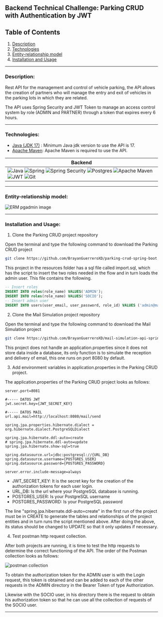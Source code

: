 ## Backend Technical Challenge: Parking CRUD with Authentication by JWT
## Table of Contents
1. [Description](#description)
2. [Technologies](#technologies)
3. [Entity-relationship model](#entity-relationship-model)
4. [Installation and Usage](#installation-and-usage)

___
### Description: 

Rest API for the management and control of vehicle parking, the API allows the creation of partners who will manage the entry and exit of vehicles in the parking lots in which they are related. 

The API uses Spring Security and JWT Token to manage an access control system by role (ADMIN and PARTNER) through a token that expires every 6 hours.
___
### Technologies:
- [Java (JDK 17)](https://www.oracle.com/co/java/technologies/javase/jdk17-archive-downloads.html "Java JDK 17") : Minimum Java jdk version to use the API is 17.
- [Apache Maven](https://maven.apache.org/download.cgi "Apache Maven"):  Apache Maven is required to use the API.

|Backend|
|---|
|![Java](https://img.shields.io/badge/Java-ED8B00?style=for-the-badge&logo=openjdk&logoColor=white) ![Spring](https://img.shields.io/badge/Spring-6DB33F?style=for-the-badge&logo=spring&logoColor=white) ![Spring Security](https://img.shields.io/badge/Spring%20Security-6DB33F?style=for-the-badge&logo=springsecurity&logoColor=white) ![Postgres](https://img.shields.io/badge/postgres-%23316192.svg?style=for-the-badge&logo=postgresql&logoColor=white) ![Apache Maven](https://img.shields.io/badge/Apache%20Maven-C71A36?style=for-the-badge&logo=Apache%20Maven&logoColor=white) ![JWT](https://img.shields.io/badge/JWT-black?style=for-the-badge&logo=JSON%20web%20tokens) ![Git](https://img.shields.io/badge/GIT-E44C30?style=for-the-badge&logo=git&logoColor=white)|

___
### Entity-relationship model:

![ERM pgadmin image]()

___

### Installation and Usage:

1. Clone the Parking CRUD project repository

Open the terminal and type the following command to download the Parking CRUD project 

```sh
git clone https://github.com/BrayanGuerreroXD/parking-crud-spring-boot.git
```

This project in the resources folder has a sql file called import.sql, which has the script to insert the two roles needed in the flow and in turn loads the admin user. This file contains the following.

```sql
-- Insert roles
INSERT INTO roles(role_name) VALUES('ADMIN');
INSERT INTO roles(role_name) VALUES('SOCIO');
-- Insert admin user
INSERT INTO users(user_email, user_password, role_id) VALUES ('admin@mail.com', '$2a$10$WHA7Rwnti3PLuYZlaxY/zORWt0awaMWoxaKv0pFphGntI3oLDqXU2', 1);
```

2. Clone the Mail Simulation project repository

Open the terminal and type the following command to download the Mail Simulation project

```sh
git clone https://github.com/BrayanGuerreroXD/mail-simulation-api-spring.git
```

This project does not handle an application.properties since it does not store data inside a database, its only function is to simulate the reception and delivery of email, this one runs on port 8080 by default.

3. Add environment variables in application.properties in the Parking CRUD project.

The application.properties of the Parking CRUD project looks as follows:

```properties
server.port=8081

#----- DATOS JWT
jwt.secret.key={JWT_SECRET_KEY}

#----- DATOS MAIL
url.api.mail=http://localhost:8080/mail/send

spring.jpa.properties.hibernate.dialect = org.hibernate.dialect.PostgreSQLDialect

spring.jpa.hibernate.ddl-auto=create
# spring.jpa.hibernate.ddl-auto=update
spring.jpa.hibernate.show-sql=true

spring.datasource.url=jdbc:postgresql://{URL_DB}
spring.datasource.username={POSTGRES_USER}
spring.datasource.password={POSTGRES_PASSWORD}

server.error.include-message=always
```

- JWT_SECRET_KEY: It is the secret key for the creation of the authorization tokens for each user login.
- URL_DB: Is the url where your PostgreSQL database is running.
- POSTGRES_USER: Is your PostgreSQL username
- POSTGRES_PASSWORD: Is your PostgreSQL password

The line "spring.jpa.hibernate.ddl-auto=create" in the first run of the project must be in CREATE to generate the tables and relationships of the project entities and in turn runs the script mentioned above. After doing the above, its status should be changed to UPDATE so that it only updates if necessary.

4. Test postman http request collection.

After both projects are running, it is time to test the http requests to determine the correct functioning of the API. The order of the Postman collection looks as follows:

![postman collection]()

To obtain the authorization token for the ADMIN user is with the Login request, this token is obtained and can be added to each of the other requests in the ADMIN directory in the Bearer Token of type Authorization.

Likewise with the SOCIO user, in his directory there is the request to obtain his authorization token so that he can use all the collection of requests of the SOCIO user.

___
